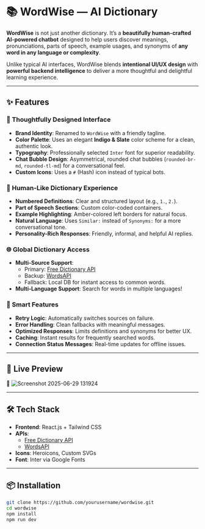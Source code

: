 # 📚 WordWise — AI Dictionary

**WordWise** is not just another dictionary. It’s a **beautifully human-crafted AI-powered chatbot** designed to help users discover meanings, pronunciations, parts of speech, example usages, and synonyms of **any word in any language or complexity**.

Unlike typical AI interfaces, WordWise blends **intentional UI/UX design** with **powerful backend intelligence** to deliver a more thoughtful and delightful learning experience.

---

## ✨ Features

### 🎨 Thoughtfully Designed Interface
- **Brand Identity**: Renamed to `WordWise` with a friendly tagline.
- **Color Palette**: Uses an elegant **Indigo & Slate** color scheme for a clean, authentic look.
- **Typography**: Professionally selected `Inter` font for superior readability.
- **Chat Bubble Design**: Asymmetrical, rounded chat bubbles (`rounded-br-md`, `rounded-tl-md`) for a conversational feel.
- **Custom Icons**: Uses a `#` (Hash) icon instead of typical bots.

### 📘 Human-Like Dictionary Experience
- **Numbered Definitions**: Clear and structured layout (e.g., `1.`, `2.`).
- **Part of Speech Sections**: Custom color-coded containers.
- **Example Highlighting**: Amber-colored left borders for natural focus.
- **Natural Language**: Uses `Similar:` instead of `Synonyms:` for a more conversational tone.
- **Personality-Rich Responses**: Friendly, informal, and helpful AI replies.

### 🌐 Global Dictionary Access
- **Multi-Source Support**:
  - Primary: [Free Dictionary API](https://dictionaryapi.dev/)
  - Backup: [WordsAPI](https://www.wordsapi.com/)
  - Fallback: Local DB for instant access to common words.
- **Multi-Language Support**: Search for words in multiple languages!

### 🧠 Smart Features
- **Retry Logic**: Automatically switches sources on failure.
- **Error Handling**: Clean fallbacks with meaningful messages.
- **Optimized Responses**: Limits definitions and synonyms for better UX.
- **Caching**: Instant results for frequently searched words.
- **Connection Status Messages**: Real-time updates for offline issues.

---

## 🚀 Live Preview

🔗 ![Screenshot 2025-06-29 131924](https://github.com/user-attachments/assets/2abb89e2-0356-43fe-8735-0330df146cf5)


---

## 🛠️ Tech Stack

- **Frontend**: React.js + Tailwind CSS
- **APIs**:
  - [Free Dictionary API](https://dictionaryapi.dev/)
  - [WordsAPI](https://www.wordsapi.com/)
- **Icons**: Heroicons, Custom SVGs
- **Font**: Inter via Google Fonts

---

## 📦 Installation

```bash
git clone https://github.com/yourusername/wordwise.git
cd wordwise
npm install
npm run dev




